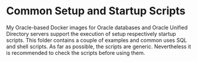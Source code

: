 # Common Setup and Startup Scripts

My Oracle-based Docker images for Oracle databases and Oracle Unified Directory servers support the execution of setup respectively startup scripts. This folder contains a couple of examples and common uses SQL and shell scripts. As far as possible, the scripts are generic. Nevertheless it is recommended to check the scripts before using them.